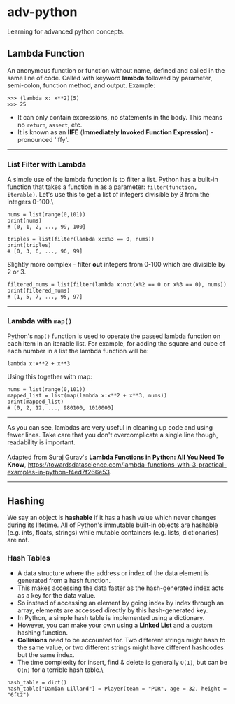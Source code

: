 # adv-python
Learning for advanced python concepts.

## Lambda Function
An anonymous function or function without name, defined and called in the same line of code. Called with keyword **lambda** followed by parameter, semi-colon, function method, and output. Example:
```
>>> (lambda x: x**2)(5)
>>> 25
```
- It can only contain expressions, no statements in the body. This means no `return`, `assert`, etc.
- It is known as an **IIFE** (**Immediately Invoked Function Expression**) - pronounced 'iffy'.

---



### List Filter with Lambda
A simple use of the lambda function is to filter a list. Python has a built-in function that takes a function in as a parameter: `filter(function, iterable)`. Let's use this to get a list of integers divisible by 3 from the integers 0-100.\

```
nums = list(range(0,101))
print(nums)
# [0, 1, 2, ..., 99, 100]

triples = list(filter(lambda x:x%3 == 0, nums))
print(triples)
# [0, 3, 6, ..., 96, 99]
```

Slightly more complex - filter **out** integers from 0-100 which are divisible by 2 or 3.
```
filtered_nums = list(filter(lambda x:not(x%2 == 0 or x%3 == 0), nums))
print(filtered_nums)
# [1, 5, 7, ..., 95, 97]
```

---
### Lambda with `map()`
Python's `map()` function is used to operate the passed lambda function on each item in an iterable list. For example, for adding the square and cube of each number in a list the lambda function will be:
```
lambda x:x**2 + x**3
```

Using this together with map:
```
nums = list(range(0,101))
mapped_list = list(map(lambda x:x**2 + x**3, nums))
print(mapped_list)
# [0, 2, 12, ..., 980100, 1010000]
```

---
As you can see, lambdas are very useful in cleaning up code and using fewer lines. Take care that you don't overcomplicate a single line though, readability is important.\
\
Adapted from Suraj Gurav's **Lambda Functions in Python: All You Need To Know**, https://towardsdatascience.com/lambda-functions-with-3-practical-examples-in-python-f4ed7f266e53.

---
## Hashing
We say an object is **hashable** if it has a hash value which never changes during its lifetime. All of Python's immutable built-in objects are hashable (e.g. ints, floats, strings) while mutable containers (e.g. lists, dictionaries) are not.

### Hash Tables
- A data structure where the address or index of the data element is generated from a hash function.
- This makes accessing the data faster as the hash-generated index acts as a key for the data value.
- So instead of accessing an element by going index by index through an array, elements are accessed directly by this hash-generated key.
- In Python, a simple hash table is implemented using a dictionary.
- However, you can make your own using a **Linked List** and a custom hashing function.
- **Collisions** need to be accounted for. Two different strings might hash to the same value, or two different strings might have different hashcodes but the same index.
- The time complexity for insert, find & delete is generally `O(1)`, but can be `O(n)` for a terrible hash table.\

```
hash_table = dict()
hash_table["Damian Lillard"] = Player(team = "POR", age = 32, height = "6ft2")
```

